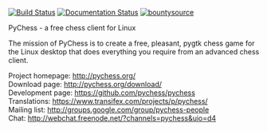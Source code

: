 [![Build Status](https://drone.io/github.com/pychess/pychess/status.png)](https://drone.io/github.com/pychess/pychess/latest)
[![Documentation Status](https://readthedocs.org/projects/pychess/badge/?version=latest)](http://pychess.readthedocs.org/en/latest/?badge=latest)
[![bountysource](https://api.bountysource.com/badge/team?team_id=62285)](https://api.bountysource.com/badge/team?team_id=62285)

PyChess - a free chess client for Linux

The mission of PyChess is to create a free, pleasant, pygtk chess game for the
Linux desktop that does everything you require from an advanced chess client.

Project homepage: http://pychess.org/  
Download page: http://pychess.org/download/  
Development page: https://github.com/pychess/pychess  
Translations: https://www.transifex.com/projects/p/pychess/  
Mailing list: http://groups.google.com/group/pychess-people  
Chat: http://webchat.freenode.net/?channels=pychess&uio=d4  

